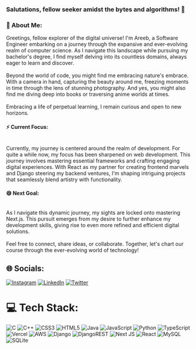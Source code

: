 ### Salutations, fellow seeker amidst the bytes and algorithms! 👋

### 💫 About Me:
Greetings, fellow explorer of the digital universe! I'm Areeb, a Software Engineer embarking on a journey through the expansive and ever-evolving realm of computer science. As I navigate this landscape while pursuing my bachelor's degree, I find myself delving into its countless domains, always eager to learn and discover.<br><br>Beyond the world of code, you might find me embracing nature's embrace. With a camera in hand,  capturing the beauty around me, freezing moments in time through the lens of stunning photography. And yes, you might also find me diving deep into books or traversing anime worlds at times.<br><br>Embracing a life of perpetual learning, I remain curious and open to new horizons.
<br>
#### ⚡ Current Focus:
<br>Currently, my journey is centered around the realm of development. For quite a while now, my focus has been sharpened on web development. This journey involves mastering essential frameworks and crafting engaging digital experiences. With React as my partner for creating frontend marvels and Django steering my backend ventures, I'm shaping intriguing projects that seamlessly blend artistry with functionality.
<br>
#### 😄 Next Goal:
<br>As I navigate this dynamic journey, my sights are locked onto mastering Next.js. This pursuit emerges from my desire to further enhance my development skills, giving rise to even more refined and efficient digital solutions.<br><br>Feel free to connect, share ideas, or collaborate. Together, let's chart our course through the ever-evolving world of technology!

## 🌐 Socials:
[![Instagram](https://img.shields.io/badge/Instagram-%23E4405F.svg?logo=Instagram&logoColor=white)](https://instagram.com/areebtraiq23) [![LinkedIn](https://img.shields.io/badge/LinkedIn-%230077B5.svg?logo=linkedin&logoColor=white)](https://linkedin.com/in/areebahmedtariq) [![Twitter](https://img.shields.io/badge/Twitter-%231DA1F2.svg?logo=Twitter&logoColor=white)](https://twitter.com/areebtariq9) 

# 💻 Tech Stack:
![C](https://img.shields.io/badge/c-%2300599C.svg?style=for-the-badge&logo=c&logoColor=white) ![C++](https://img.shields.io/badge/c++-%2300599C.svg?style=for-the-badge&logo=c%2B%2B&logoColor=white) ![CSS3](https://img.shields.io/badge/css3-%231572B6.svg?style=for-the-badge&logo=css3&logoColor=white) ![HTML5](https://img.shields.io/badge/html5-%23E34F26.svg?style=for-the-badge&logo=html5&logoColor=white) ![Java](https://img.shields.io/badge/java-%23ED8B00.svg?style=for-the-badge&logo=java&logoColor=white) ![JavaScript](https://img.shields.io/badge/javascript-%23323330.svg?style=for-the-badge&logo=javascript&logoColor=%23F7DF1E) ![Python](https://img.shields.io/badge/python-3670A0?style=for-the-badge&logo=python&logoColor=ffdd54) ![TypeScript](https://img.shields.io/badge/typescript-%23007ACC.svg?style=for-the-badge&logo=typescript&logoColor=white) ![Vercel](https://img.shields.io/badge/vercel-%23000000.svg?style=for-the-badge&logo=vercel&logoColor=white) ![AWS](https://img.shields.io/badge/AWS-%23FF9900.svg?style=for-the-badge&logo=amazon-aws&logoColor=white) ![Django](https://img.shields.io/badge/django-%23092E20.svg?style=for-the-badge&logo=django&logoColor=white) ![DjangoREST](https://img.shields.io/badge/DJANGO-REST-ff1709?style=for-the-badge&logo=django&logoColor=white&color=ff1709&labelColor=gray) ![Next JS](https://img.shields.io/badge/Next-black?style=for-the-badge&logo=next.js&logoColor=white) ![React](https://img.shields.io/badge/react-%2320232a.svg?style=for-the-badge&logo=react&logoColor=%2361DAFB) ![MySQL](https://img.shields.io/badge/mysql-%2300f.svg?style=for-the-badge&logo=mysql&logoColor=white) ![SQLite](https://img.shields.io/badge/sqlite-%2307405e.svg?style=for-the-badge&logo=sqlite&logoColor=white)

<!-- Proudly created with GPRM ( https://gprm.itsvg.in ) -->
